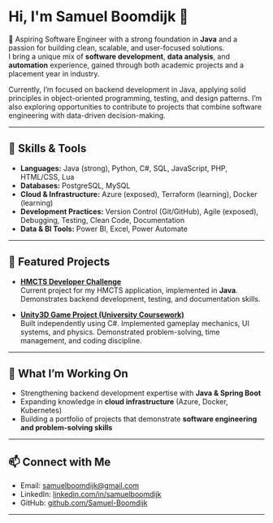 # Hi, I'm Samuel Boomdijk 👋  

🎯 Aspiring Software Engineer with a strong foundation in **Java** and a passion for building clean, scalable, and user-focused solutions.  
I bring a unique mix of **software development**, **data analysis**, and **automation** experience, gained through both academic projects and a placement year in industry.  

Currently, I’m focused on backend development in Java, applying solid principles in object-oriented programming, testing, and design patterns. I’m also exploring opportunities to contribute to projects that combine software engineering with data-driven decision-making.  

---

## 🔧 Skills & Tools

- **Languages:** Java (strong), Python, C#, SQL, JavaScript, PHP, HTML/CSS, Lua  
- **Databases:** PostgreSQL, MySQL  
- **Cloud & Infrastructure:** Azure (exposed), Terraform (learning), Docker (learning)  
- **Development Practices:** Version Control (Git/GitHub), Agile (exposed), Debugging, Testing, Clean Code, Documentation  
- **Data & BI Tools:** Power BI, Excel, Power Automate  

---

## 📂 Featured Projects

- **[HMCTS Developer Challenge](https://github.com/Samuel-Boomdijk/hmcts-developer-challenge)**  
  Current project for my HMCTS application, implemented in **Java**. Demonstrates backend development, testing, and documentation skills.  

- **[Unity3D Game Project (University Coursework)](https://github.com/Samuel-Boomdijk/Unity3D-Game-Project)**  
  Built independently using C#. Implemented gameplay mechanics, UI systems, and physics. Demonstrated problem-solving, time management, and coding discipline.
  
---

## 🌱 What I’m Working On

- Strengthening backend development expertise with **Java & Spring Boot**  
- Expanding knowledge in **cloud infrastructure** (Azure, Docker, Kubernetes)  
- Building a portfolio of projects that demonstrate **software engineering and problem-solving skills**  

---

## 📫 Connect with Me  

- Email: [samuelboomdijk@gmail.com](mailto:samuelboomdijk@gmail.com)  
- LinkedIn: [linkedin.com/in/samuelboomdijk](https://linkedin.com/in/samuelboomdijk)  
- GitHub: [github.com/Samuel-Boomdijk](https://github.com/Samuel-Boomdijk)  

---
